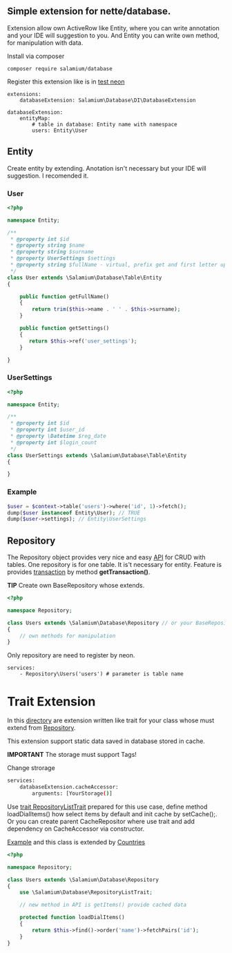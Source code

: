 Simple extension for nette/database.
-----------------------------------

Extension allow own ActiveRow like Entity, where you can write annotation and your IDE will suggestion to you. And Entity you can write own method, for manipulation with data.

Install via composer
```
composer require salamium/database
```

Register this extension like is in [test neon](tests/config/config.neon)

```neon
extensions:
	databaseExtension: Salamium\Database\DI\DatabaseExtension

databaseExtension:
	entityMap:
		# table in database: Entity name with namespace
		users: Entity\User
```

## Entity

Create entity by extending. Anotation isn't necessary but your IDE will suggestion. I recomended it.

### User
```php
<?php

namespace Entity;

/**
 * @property int $id
 * @property string $name
 * @property string $surname
 * @property UserSettings $settings
 * @property string $fullName - virtual, prefix get and first letter upper then call method getFullName()
 */
class User extends \Salamium\Database\Table\Entity
{

	public function getFullName()
	{
		return trim($this->name . ' ' . $this->surname);
	}

	public function getSettings()
	{
	   return $this->ref('user_settings');
	}

}

```
### UserSettings
```php
<?php

namespace Entity;

/**
 * @property int $id
 * @property int $user_id
 * @property \Datetime $reg_date
 * @property int $login_count
 */
class UserSettings extends \Salamium\Database\Table\Entity
{

}
```

### Example
```php
$user = $context->table('users')->where('id', 1)->fetch();
dump($user instanceof Entity\User); // TRUE
dump($user->settings); // Entity\UserSettings
```

## Repository

The Repository object provides very nice and easy [API](src/Repository.php) for CRUD with tables. One repository is for one table. It is't necessary for entity. Feature is provides [transaction](src/Transaction.php) by method **getTransaction()**.

**TIP** Create own BaseRepository whose extends.

```php
<?php

namespace Repository;

class Users extends \Salamium\Database\Repository // or your BaseRepository extended \Salamium\Database\Repository
{
    // own methods for manipulation
}
```

Only repository are need to register by neon.
```neon
services:
	- Repository\Users('users') # parameter is table name
```

# Trait Extension
In this [directory](src/Extension/) are extension written like trait for your class whose must extend from [Repository](src/Repository.php).

This extension support static data saved in database stored in cache.

**IMPORTANT** The storage must support Tags!

Change strorage
```sh
services:
	databaseExtension.cacheAccessor:
		arguments: [YourStorage()]
```

Use [trait RepositoryListTrait](src/RepositoryListTrait.php) prepared for this use case, define method loadDialItems() how select items by default and init cache by setCache();. Or you can create parent CacheRepositor where use trait and add dependency on CacheAccessor via constructor.

[Example](tests/Model/Repository/RepositoryCache.php) and this class is extended by [Countries](tests/Model/Repository/Countries.php)
```php
<?php

namespace Repository;

class Users extends \Salamium\Database\Repository
{
	use \Salamium\Database\RepositoryListTrait;

	// new method in API is getItems() provide cached data

	protected function loadDialItems()
	{
		return $this->find()->order('name')->fetchPairs('id');
	}
}
```